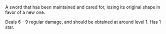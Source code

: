 A sword that has been maintained and cared for, losing its original shape in favor of a new one.

Deals 6 - 9 regular damage, and should be obtained at around level 1. Has 1 star.